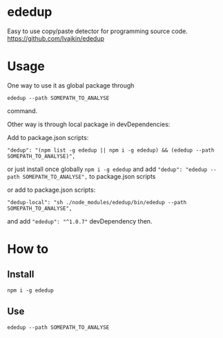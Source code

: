 # ededup
Easy to use copy/paste detector for programming source code. https://github.com/Ivajkin/ededup

# Usage

One way to use it as global package through

```ededup --path SOMEPATH_TO_ANALYSE```

command.

Other way is through local package in devDependencies:

Add to package.json scripts:

```"dedup": "(npm list -g ededup || npm i -g ededup) && (ededup --path SOMEPATH_TO_ANALYSE)",```

or just install once globally ```npm i -g ededup``` and add ```"dedup": "ededup --path SOMEPATH_TO_ANALYSE",``` to package.json scripts

or add to package.json scripts:

```"dedup-local": "sh ./node_modules/ededup/bin/ededup --path SOMEPATH_TO_ANALYSE",```

and add ```"ededup": "^1.0.7"``` devDependency then.

# How to

## Install 

```npm i -g ededup```

## Use

```ededup --path SOMEPATH_TO_ANALYSE```